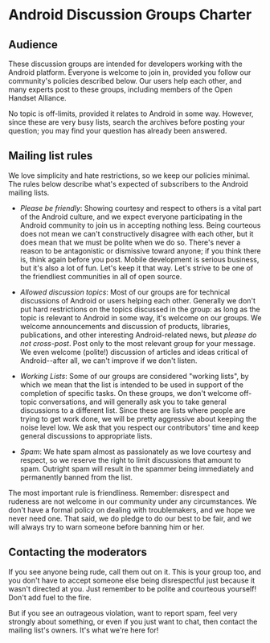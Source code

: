 <!--
   Copyright 2010 The Android Open Source Project 

   Licensed under the Apache License, Version 2.0 (the "License"); 
   you may not use this file except in compliance with the License.
   You may obtain a copy of the License at

       http://www.apache.org/licenses/LICENSE-2.0

   Unless required by applicable law or agreed to in writing, software
   distributed under the License is distributed on an "AS IS" BASIS,
   WITHOUT WARRANTIES OR CONDITIONS OF ANY KIND, either express or implied.
   See the License for the specific language governing permissions and
   limitations under the License.
-->

# Android Discussion Groups Charter #

## Audience ##

These discussion groups are intended for developers working with the
Android platform. Everyone is welcome to join in, provided you follow our
community's policies described below. Our users help each other, and many
experts post to these groups, including members of the Open Handset Alliance.

No topic is off-limits, provided it relates to Android in some way.
However, since these are very busy lists, search the archives before posting
your question; you may find your question has already been answered.

## Mailing list rules ##

We love simplicity and hate restrictions, so we keep our policies minimal.
The rules below describe what's expected of subscribers to the Android mailing
lists.

- *Please be friendly*: 
    Showing courtesy and respect to others is a vital part of the Android culture, and we expect everyone participating in the Android community to join us in accepting nothing less. Being courteous does not mean we can't constructively disagree with each other, but it does mean that we must be polite when we do so. There's never a reason to be antagonistic or dismissive
toward anyone; if you think there is, think again before you post.
    Mobile development is serious business, but it's also a lot of
fun. Let's keep it that way. Let's strive to be one of the friendliest
communities in all of open source.

- *Allowed discussion topics*: 
    Most of our groups are for technical discussions of Android or users helping each other. Generally we don't put hard restrictions on the topics discussed in the group: as long as the topic is relevant to Android in some way, it's welcome on our groups.  We welcome announcements and discussion of products, libraries, publications, and other interesting Android-related news,
but *please do not cross-post*. Post only to the most relevant group for your message. We even welcome (polite!) discussion of articles and ideas critical of Android--after all, we can't improve if we don't listen.

- *Working Lists*: 
    Some of our groups are considered "working lists", by which we mean that the list is intended to be used in support of the completion of specific tasks. On these groups, we don't welcome off-topic conversations, and will generally ask you to take general discussions to a different list. Since these are lists where people are trying to get work done, we will be pretty aggressive about keeping the noise level low. We ask that you respect our contributors' time and keep general discussions to appropriate lists.

- *Spam*: 
    We hate spam almost as passionately as we love courtesy and respect, so we reserve the right to limit discussions that amount to spam. Outright spam will result in the spammer being immediately and permanently banned from the list.

The most important rule is friendliness. Remember: disrespect and rudeness are not welcome in our community under any circumstances. We don't have a formal policy on dealing with troublemakers, and we hope we never need one. That said, we do pledge to do our best to be fair, and we will always try to warn someone before banning him or her.

## Contacting the moderators ##

If you see anyone being rude, call them out on it. This is your group too, and you don't have to accept someone else being disrespectful just because it wasn't directed at you. Just remember to be polite and courteous yourself! Don't add fuel to the fire.

But if you see an outrageous violation, want to report spam, feel very strongly about something, or even if you just want to chat, then contact the mailing list's owners. It's what we're here for!

